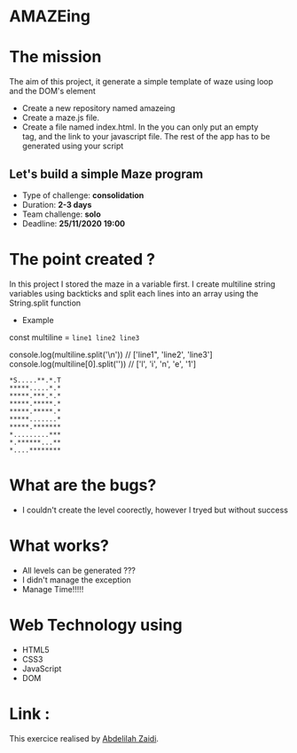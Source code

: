# AMAZEing


# The mission 
The aim of this project, it generate a simple template of waze using loop and the DOM's element 
- Create a new repository named amazeing
- Create a maze.js file.
- Create a file named index.html. In the <body> you can only put an empty <main> tag, and the link to your javascript file. The rest of the app has to   be generated using your script

## Let's build a simple Maze program

- Type of challenge: **consolidation**  
- Duration: **2-3 days**  
- Team challenge: **solo**
- Deadline: **25/11/2020 19:00**


# The point created ?

In this project I stored the maze in a variable first. I create multiline string variables using backticks and split each lines into an array using the String.split function

* Example

const multiline = `line1
line2
line3`

console.log(multiline.split('\n')) // ['line1", 'line2', 'line3']
console.log(multiline[0].split('')) // ['l', 'i', 'n', 'e', '1']


 ```***********.*   
*S.....**.*.T    
*****.....*.*  
*****.***.*.*  
*****.*****.*  
*****.*****.*  
*****.......*  
*****.*******  
*.........***  
*.******...**  
*....********
```   

# What are the bugs?

* I couldn't create the level coorectly, however I tryed but without success

# What works?

* All levels can be generated ???
* I didn't manage the exception
* Manage Time!!!!!



# Web Technology using 
* HTML5
* CSS3
* JavaScript
* DOM


# Link :


This exercice realised by [Abdelilah Zaidi](https://abdelilahzaidi.github.io/amazeing/).
